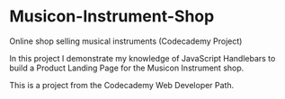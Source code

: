 # Musicon-Instrument-Shop
Online shop selling musical instruments (Codecademy Project)

In this project I demonstrate my knowledge of JavaScript Handlebars to build a Product Landing Page for the Musicon Instrument shop.

This is a project from the Codecademy Web Developer Path. 
